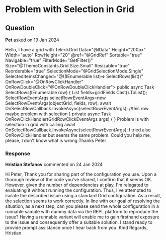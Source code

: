 # Problem with Selection in Grid

## Question

**Pet** asked on 19 Jan 2024

Hello, I have a grid with TelerikGrid Data="@lData" Height="200px" Width="auto" RowHeight="20" @ref="@GridRef" Sortable="true" Navigable="true" FilterMode="GetFilter()" Size="@ThemeConstants.Grid.Size.Small" Resizable="true" Reorderable="true" SelectionMode="@GridSelectionMode.Single" SelectedItemsChanged="@((IEnumerable<NodeData> list)=> SelectRows(list))" OnRowClick="@OnRowClickHandler" OnRowDoubleClick="@OnRowDoubleClickHandler"> public async Task SelectRows(IEnumerable<NodeData> row) { List<FieldBase> fields=gridFields.Cast<FieldBase>().ToList(); SelectRowEventArgs selectRowrEventArgs=new SelectRowEventArgs(objectGrid, fields, row); await OnSelectRowCallback.InvokeAsync(selectRowrEventArgs); //this row maybe problem with selection } private async Task OnRowClickHandler(GridRowClickEventArgs args) { } Problem is with selection in grid with calling await OnSelectRowCallback.InvokeAsync(selectRowrEventArgs); I tried also OnRowClickHandler but seems the same problem. Could you help me, please, I don't know what is wrong Thanks Peter

### Response

**Hristian Stefanov** commented on 24 Jan 2024

Hi Peter, Thank you for sharing part of the configuration you use. Upon a thorough review of the code you've shared, I confirm that it seems OK. However, given the number of dependencies at play, I'm relegated to evaluating it without running the configuration. Thus, I've attempted to isolate the described issue using a standard Grid configuration. As a result, the selection seems to work correctly. In line with our goal of resolving the situation, as a next step, can you please send the whole configuration in a runnable sample with dummy data via the REPL platform to reproduce the issue? Having a runnable variant will enable me to gain firsthand exposure to the issue and consequently offer a suitable solution. I stand ready to provide prompt assistance once I hear back from you. Kind Regards, Hristian
